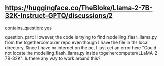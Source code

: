 ## https://huggingface.co/TheBloke/Llama-2-7B-32K-Instruct-GPTQ/discussions/2

contains_question: yes

question_part: However, the code is trying to find modelling_flash_llama.py from the togethercomputer repo even though I have the file in the local directory. Since I have no internet on the pc, I just get an error here "Could not locate the modelling_flash_llama.py inside togethercomputer//LLaMA-2-7B-32K". Is there any way to work around this?